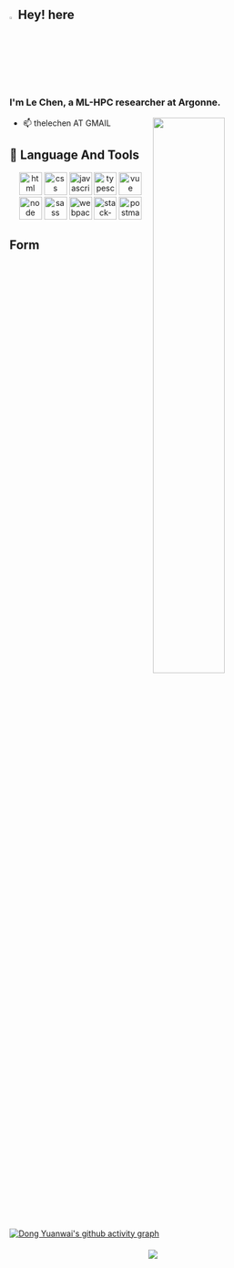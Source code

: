 ## <img src="https://media.giphy.com/media/hvRJCLFzcasrR4ia7z/giphy.gif" width="3%">Hey! here

### I'm **Le Chen**, a ML-HPC researcher at Argonne.
[<img align="right" width="50%" src="https://github-readme-stats.vercel.app/api?username=LChenGit&theme=buefy&show_icons=true">](https://metrics.lecoq.io/about/LChenGit)

-   📫 thelechen AT GMAIL


## 🚀 Language And Tools

<div align="center" >
	<img src="./images/html.svg" width="40" height="40" alt="html" />
	<img src="./images/css.svg" width="40" height="40" alt="css" />
	<img src="./images/javascript.svg" width="40" height="40" alt="javascript" />
	<img src="./images/typescript.svg" width="40" height="40" alt="typescript" />
	<img src="./images/vuejs.svg" width="40" height="40" alt="vue" />
	<img src="./images/nodejs.svg" width="40" height="40" alt="node" />
	<img src="./images/sass.svg" width="40" height="40" alt="sass" />
	<img src="./images/webpack.svg" width="40" height="40" alt="webpack" />
	<img src="./images/stack-overflow.svg" width="40" height="40" alt="stack-overflow" />
	<img src="./images/postman.svg" width="40" height="40" alt="postman" />
</div>

## Form
<!-- minimal -->
[![Dong Yuanwai's github activity graph](https://activity-graph.herokuapp.com/graph?username=LChenGit&theme=minimal)](https://github.com/LChenGit)

<div align="center" style="margin-top:20px">
	<img align="center" src="./images/github-contribution-grid-snake.svg"></img>
</div>



